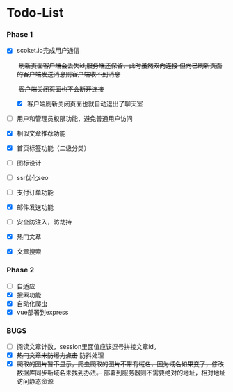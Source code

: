 # Todo-List

### Phase 1

- [x] scoket.io完成用户通信

   ​	~~刷新页面客户端会丢失id,服务端还保留，此时虽然双向连接 但向已刷新页面的客户端发送消息则客户端收不到消息~~

   ​	~~客户端关闭页面也不会断开连接~~

   - [x] 客户端刷新关闭页面也就自动退出了聊天室
   
- [ ] 用户和管理员权限功能，避免普通用户访问

- [x] 相似文章推荐功能

- [x] 首页标签功能（二级分类）

- [ ] 图标设计

- [ ] ssr优化seo

- [ ] 支付订单功能

- [x] 邮件发送功能

- [ ] 安全防注入，防劫持

- [x] 热门文章 

- [x] 文章搜索

### Phase 2

- [ ] 自适应
- [x] 搜索功能
- [x] 自动化爬虫
- [x] vue部署到express

### BUGS

- [ ] 阅读文章计数，session里面值应该逗号拼接文章id。
- [x] ~~热门文章未防爆力点击~~ 防抖处理
- [x] ~~爬取的图片暂不显示，爬虫爬取的图片不带有域名，因为域名如果变了，修改数据库同步新域名未找到办法。~~ 部署到服务器则不需要绝对的地址，相对地址访问静态资源